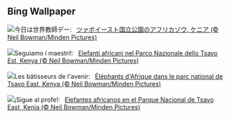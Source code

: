 ## Bing Wallpaper
![](https://www.bing.com/th?id=OHR.ElephantTeacher_JA-JP4940024317_UHD.jpg&w=1000)今日は世界教師デー:&nbsp;&ensp;[ツァボイースト国立公園のアフリカゾウ, ケニア (© Neil Bowman/Minden Pictures)](https://www.bing.com/th?id=OHR.ElephantTeacher_JA-JP4940024317_UHD.jpg)
<br><br/>
![](https://www.bing.com/th?id=OHR.ElephantTeacher_IT-IT9988351261_UHD.jpg&w=1000)Seguiamo i maestri!:&nbsp;&ensp;[Elefanti africani nel Parco Nazionale dello Tsavo Est, Kenya (© Neil Bowman/Minden Pictures)](https://www.bing.com/th?id=OHR.ElephantTeacher_IT-IT9988351261_UHD.jpg)
<br><br/>
![](https://www.bing.com/th?id=OHR.ElephantTeacher_FR-FR9412681522_UHD.jpg&w=1000)Les bâtisseurs de l'avenir:&nbsp;&ensp;[Éléphants d'Afrique dans le parc national de Tsavo East, Kenya (© Neil Bowman/Minden Pictures)](https://www.bing.com/th?id=OHR.ElephantTeacher_FR-FR9412681522_UHD.jpg)
<br><br/>
![](https://www.bing.com/th?id=OHR.ElephantTeacher_ES-ES3979458374_UHD.jpg&w=1000)¡Sigue al profe!:&nbsp;&ensp;[Elefantes africanos en el Parque Nacional de Tsavo East, Kenia (© Neil Bowman/Minden Pictures)](https://www.bing.com/th?id=OHR.ElephantTeacher_ES-ES3979458374_UHD.jpg)
<br><br/>

